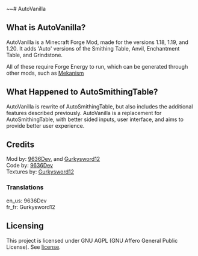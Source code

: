 ~~# AutoVanilla

## What is AutoVanilla?

AutoVanilla is a Minecraft Forge Mod, made for the versions 1.18, 1.19, and 1.20.
It adds 'Auto' versions of the Smithing Table, Anvil, Enchantment Table, and Grindstone.

All of these require Forge Energy to run, which can be generated through other mods, such as [Mekanism](https://github.com/mekanism/Mekanism)

## What Happened to AutoSmithingTable?

AutoVanilla is rewrite of AutoSmithingTable, but also includes the additional features described previously.
AutoVanilla is a replacement for AutoSmithingTable, with better sided inputs, user interface, and aims to provide better 
user experience.



## Credits

Mod by: [9636Dev](https://github.com/HW9636), and [Gurkysword12](https://github.com/gurkysword12) \
Code by: [9636Dev](https://github.com/HW9636) \
Textures by: [Gurkysword12](https://github.com/gurkysword12)

### Translations

en_us: 9636Dev \
fr_fr: Gurkysword12

## Licensing

This project is licensed under GNU AGPL (GNU Affero General Public License).
See [license](LICENSE).

